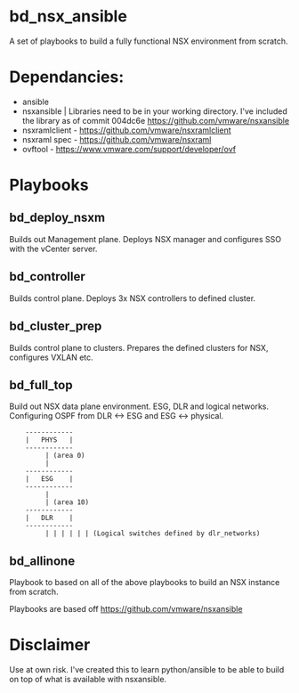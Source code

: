 # bd_nsx_ansible
A set of playbooks to build a fully functional NSX environment from scratch.
# Dependancies:
- ansible
- nsxansible | Libraries need to be in your working directory. I've included the library as of commit 004dc6e https://github.com/vmware/nsxansible
- nsxramlclient - https://github.com/vmware/nsxramlclient
- nsxraml spec - https://github.com/vmware/nsxraml
- ovftool - https://www.vmware.com/support/developer/ovf

# Playbooks

## bd_deploy_nsxm
Builds out Management plane. Deploys NSX manager and configures SSO with the vCenter server.

## bd_controller
Builds control plane. Deploys 3x NSX controllers to defined cluster.

## bd_cluster_prep
Builds control plane to clusters. Prepares the defined clusters for NSX, configures VXLAN etc.

## bd_full_top
Build out NSX data plane environment. ESG, DLR and logical networks. Configuring OSPF from DLR <-> ESG and ESG <-> physical.

		------------
		|   PHYS   |
		------------
		     | (area 0)
		     |
		------------
		|   ESG    |
		------------
		     |
		     | (area 10)
		------------
		|   DLR    |
		------------
             | | | | | | (Logical switches defined by dlr_networks)

## bd_allinone
Playbook to based on all of the above playbooks to build an NSX instance from scratch. 

Playbooks are based off https://github.com/vmware/nsxansible


# Disclaimer
Use at own risk. I've created this to learn python/ansible to be able to build on top of what is available with nsxansible.
